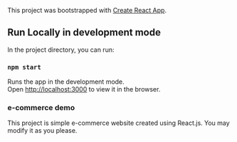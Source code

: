This project was bootstrapped with [Create React App](https://github.com/facebook/create-react-app).

## Run Locally in development mode

In the project directory, you can run:

### `npm start`

Runs the app in the development mode.<br />
Open [http://localhost:3000](http://localhost:3000) to view it in the browser.

### e-commerce demo

This project is simple e-commerce website created using React.js. You may modify it as you please.  

